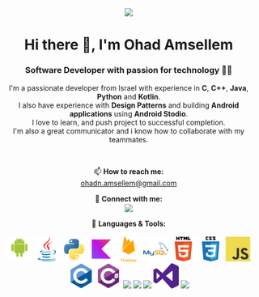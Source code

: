 
<p align="center" width="100%">
   <img height="150" align="center" src="https://media.giphy.com/media/CTX0ivSQbI78A/giphy.gif" class="image-rounded"/>
</p>

<h1 align="center">Hi there 👋, I'm Ohad Amsellem</h1>

<h3 align="center">Software Developer with passion for technology 👨‍💻</h3>
<p align="center"
   
I'm a passionate developer from Israel with experience in <b>C</b>, <b>C++</b>, <b>Java</b>, <b>Python</b> and <b>Kotlin</b>.<br>
I also have experience with <b>Design Patterns</b> and building <b>Android applications</b> using <b>Android Stodio</b>.<br>
I love to learn, and push project to successful completion.<br>
I'm also a great communicator and i know how to collaborate with my teammates.</p><br>

<p align="center" 
   
📫 **How to reach me:**<br>
ohadn.amsellem@gmail.com
</p>

<p align="center" 
   
🔗 **Connect with me:**<br>
   <a href="https://www.linkedin.com/in/ohad-amsellem/" target="blank"><img align="center" src="https://upload.wikimedia.org/wikipedia/commons/8/81/LinkedIn_icon.svg" height="50" /></a>
   <p/>

<p align="center"

🧰 **Languages & Tools:**<br><br>
<img height="50" src="https://raw.githubusercontent.com/devicons/devicon/master/icons/android/android-original-wordmark.svg"/>
<img height="50" src="https://raw.githubusercontent.com/devicons/devicon/master/icons/java/java-original.svg"/>
<img height="50" src="https://raw.githubusercontent.com/devicons/devicon/master/icons/python/python-original.svg"/>
<img height="50" src="https://raw.githubusercontent.com/devicons/devicon/master/icons/kotlin/kotlin-original.svg"/>
<img height="50" src="https://raw.githubusercontent.com/devicons/devicon/master/icons/firebase/firebase-plain-wordmark.svg"/>
<img height="50" src="https://raw.githubusercontent.com/devicons/devicon/master/icons/mysql/mysql-original-wordmark.svg"/>
<img height="50" src="https://raw.githubusercontent.com/devicons/devicon/master/icons/html5/html5-original-wordmark.svg"/>
<img height="50" src="https://raw.githubusercontent.com/devicons/devicon/master/icons/css3/css3-original-wordmark.svg"/>
<img height="50" src="https://raw.githubusercontent.com/devicons/devicon/master/icons/javascript/javascript-original.svg"/>
<img height="50" src="https://raw.githubusercontent.com/devicons/devicon/master/icons/c/c-original.svg"/>
<img height="50" src="https://raw.githubusercontent.com/devicons/devicon/master/icons/csharp/csharp-original.svg"/>
<img height="50" src="https://upload.wikimedia.org/wikipedia/commons/9/9c/IntelliJ_IDEA_Icon.svg"/>
<img height="50" src="https://upload.wikimedia.org/wikipedia/commons/9/9a/Visual_Studio_Code_1.35_icon.svg"/>
<img height="50" src="https://upload.wikimedia.org/wikipedia/commons/1/1d/PyCharm_Icon.svg"/>
<img height="50" src="https://raw.githubusercontent.com/devicons/devicon/master/icons/visualstudio/visualstudio-plain.svg"/>
<img height="50" src="https://git-scm.com/images/logos/downloads/Git-Icon-1788C.svg"/>
</p>


<!--
**OhadAms/OhadAms** is a ✨ _special_ ✨ repository because its `README.md` (this file) appears on your GitHub profile.

Here are some ideas to get you started:

- 🔭 I’m currently working on ...
- 🌱 I’m currently learning ...
- 👯 I’m looking to collaborate on ...
- 🤔 I’m looking for help with ...
- 💬 Ask me about ...
- 📫 How to reach me: ...
- 😄 Pronouns: ...
- ⚡ Fun fact: ...
-->

